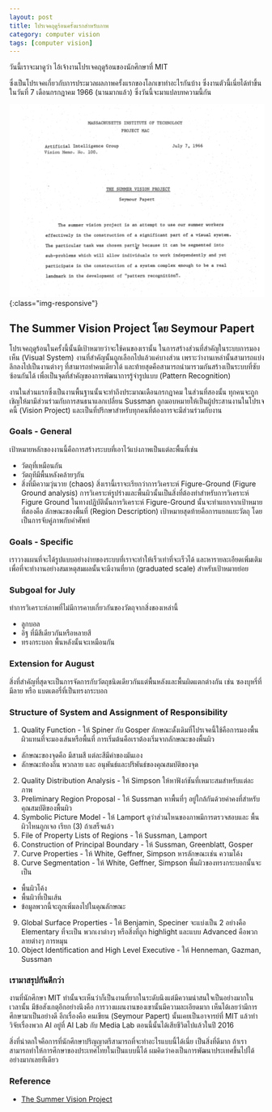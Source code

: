 ```yaml
---
layout: post
title: โปรเจคฤดูร้อนครั้งแรกสำหรับภาพ
category: computer vision
tags: [computer vision]
---
```


วันนี้เราจะมาดูว่า ไอ้เจ้างานโปรเจคฤดูร้อนของนักศึกษาที่ MIT

ซึ่งเป็นโปรเจคเกี่ยวกับการประมวลผลภาพครั้งแรกของโลกเขาทำอะไรกันบ้าง ซึ่งงานตัวนี้เนี่ยได้ทำขึ้นในวันที่ 7 เดือนกรกฎาคม 1966 (นานมากแล้ว) ซึ่งวันนี้จะมาแปลบทความนี้กัน

![image-title-here](/assets/image_post/24-2-2018/summer_vision.png){:class="img-responsive"}

## The Summer Vision Project โดย Seymour Papert
โปรเจคฤดูร้อนในครั้งนี้นั้นมีเป้าหมายว่าจะใช้คนของเรานั้น
ในการสร้างส่วนที่สำคัญในระบบการมองเห็น (Visual System) งานที่สำคัญนั้นถูกเลือกไปแล้วแค่บางส่วน เพราะว่างานเหล่านั้นสามารถแบ่งลึกลงไปเป็นงานต่างๆ ที่สามารถทำคนเดียวได้ และท้ายสุดคือสามารถนำมารวมกันสร้างเป็นระบบที่ซับซ้อนกันได้ เพื่อเป็นจุดที่สำคัญของการพัฒนาการรู้จำรูปแบบ (Pattern Recognition)

งานในส่วนแรกซึ่งเป็นงานพื้นฐานนั้นจะทำถึงประมาณเดือนกรกฎาคม ในส่วนที่สองนั้น ทุกคนจะถูกเชิญให้มามีส่วนร่วมกับการสนธนาแลกเปลี่ยน Sussman ถูกมอบหมายให้เป็นผู้ประสานงานในโปรเจคนี้ (Vision Project) และเป็นที่ปรึกษาสำหรับทุกคนที่ต้องการจะมีส่วนร่วมกับงาน

### Goals - General
เป้าหมายหลักของงานนี้คือการสร้างระบบที่เอาไว้แบ่งภาพเป็นแต่ละพื้นที่เช่น
* วัตถุที่เหมือนกัน
* วัตถุทีมีพื้นหลังคล้ายๆกัน
* สิ่งที่มีความวุ่นวาย (chaos)
สิ่งเรานี้เราจะเรียกว่าการวิเคราะห์ Figure-Ground (Figure Ground analysis)
การวิเคราะห์รูปร่างและพื้นผิวนั้นเป็นสิ่งที่ต้องทำสำหรับการวิเคราะห์ Figure Ground ในทางปฎิบัตินั้นการวิเคราะห์ Figure-Ground นั้นจะทำแยกจากเป้าหมายที่สองคือ ลักษณะของพื้นที่ (Region Description)
เป้าหมายสุดท้ายคือการแยกแยะวัตถุ โดยเป็นการจับคู่ภาพกับคำศัพท์

### Goals - Specific
เราวางแผนที่จะได้รูปแบบอย่างง่ายของระบบที่เราจะทำให้เร็วเท่าที่จะเร็วได้ และหารายละเอียดเพิ่มเติม เพื่อที่จะทำงานอย่างสมเหตุสมผลนั้นจะมีงานที่ยาก (graduated scale) สำหรับเป้าหมายย่อย

### Subgoal for July
ทำการวิเคราะห์ภาพที่ไม่มีการคาบเกี่ยวกันของวัตถุจากสิ่งของเหล่านี้
* ลูกบอล
* อิฐ ที่มีสีเดียวกันหรือหลายสี
* ทรงกระบอก
พื้นหลังนั้นจะเหมือนกัน

### Extension for August
สิ่งที่สำคัญที่สุดจะเป็นการจัดการกับวัตถุชนิดเดียวกันแต่พื้นหลังและพื้นผิดแตกต่างกัน เช่น ซองบุหรี่ที่มีลาย หรือ แบตเตอรี่ที่เป็นทรงกระบอก

### Structure of System and Assignment of Responsibility
1. Quality Function - ให้ Spiner กับ Gosper
ลักษณะดั้งเดิมที่โปรเจคนี้ใช้คือการมองพื้นผิวแทนที่จะมองเส้นหรือพื้นที่ การเริ่มต้นคือเราต้องเริ่มจากลักษณะของพื้นผิว
* ลักษณะของจุดคือ มีสามสี แต่ละสีมีค่าของมันเอง
* ลักษณะท้องถิ่น พวกลาย และ อนุพันธ์และปริพันธ์ของคุณสมบัติของจุด

2. Quality Distribution Analysis - ให้ Simpson
ให้หาฟังก์ชันที่เหมาะสมสำหรับแต่ละภาพ
3. Preliminary Region Proposal - ให้ Sussman
หาพื้นที่ๆ อยู่ใกล้กันด้วยค่าคงที่สำหรับคุณสมบัติของพื้นผิว
4. Symbolic Picture Model - ให้ Lamport
ดูว่าส่วนไหนของภาพมีการตรวจสอบและ พื้นผิวไหนถูกเจอ เรียก (3) ถ้าเสร็จแล้ว
5. File of Property Lists of Regions - ให้ Sussman, Lamport
6. Construction of Principal Boundary - ให้ Sussman, Greenblatt, Gosper
7. Curve Properties - ให้ White, Geffner, Simpson
หารลักษณะเช่น ความโค้ง
8. Curve Segmentation - ให้ White, Geffner, Simpson
พื้นผิวของทรงกระบอกนั้นจะเป็น
* พื้นผิวโค้ง
* พื้นผิวที่เป็นเส้น
* ข้อมูลพวกนี้จะถูกเพิ่มลงไปในคุณลักษณะ
9. Global Surface Properties - ให้ Benjamin, Speciner
จะแบ่งเป็น 2 อย่างคือ Elementary ที่จะเป็น พวกเงาต่างๆ หรือสิ่งที่ถูก highlight และแบบ Advanced คือพวกลายต่างๆ การหมุน
10. Object Identification and High Level Executive - ให้ Henneman, Gazman, Sussman

### เรามาสรุปกันดีกว่า
งานที่นักศึกษา MIT ทำนั้นจะเห็นว่าก็เป็นงานที่ยากในระดับนึงแต่มีความน่าสนใจเป็นอย่างมากในเวลานั้น มีข้อสังเกตุอีกอย่างนึงคือ การวางแผนงานของเขานั้นมีความละเอียดมาก เห็นได้เลยว่ามีการศึกษามาเป็นอย่างดี
อีกเรื่องคือ คนเขียน (Seymour Papert) นั้นเคยเป็นอาจารย์ที่ MIT แล้วทำวิจัยเรื่องพวก AI อยู่ที่ AI Lab กับ Media Lab ตอนนี้นั้นได้เสียชีวิตไปแล้วในปี 2016

สิ่งที่น่าตกใจคือการที่นักศึกษาปริญญาตรีสามารถที่จะทำอะไรแบบนี้ได้เนี่ย เป็นสิ่งที่ดีมาก ถ้าเราสามารถทำให้การศึกษาของประเทศไทยในเป็นแบบนี้ได้ ผมคิดว่าคงเป็นการพัฒนาประเทศขึ้นไปได้อย่างมากเลยทีเดียว

### Reference
* [The Summer Vision Project](https://dspace.mit.edu/bitstream/handle/1721.1/6125/AIM-100.pdf?sequence=2)
